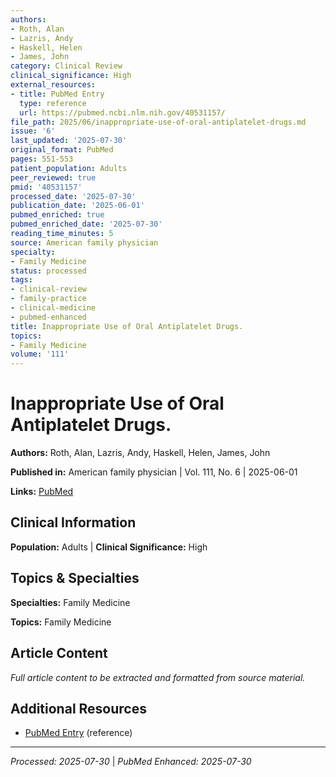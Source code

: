 ```yaml
---
authors:
- Roth, Alan
- Lazris, Andy
- Haskell, Helen
- James, John
category: Clinical Review
clinical_significance: High
external_resources:
- title: PubMed Entry
  type: reference
  url: https://pubmed.ncbi.nlm.nih.gov/40531157/
file_path: 2025/06/inappropriate-use-of-oral-antiplatelet-drugs.md
issue: '6'
last_updated: '2025-07-30'
original_format: PubMed
pages: 551-553
patient_population: Adults
peer_reviewed: true
pmid: '40531157'
processed_date: '2025-07-30'
publication_date: '2025-06-01'
pubmed_enriched: true
pubmed_enriched_date: '2025-07-30'
reading_time_minutes: 5
source: American family physician
specialty:
- Family Medicine
status: processed
tags:
- clinical-review
- family-practice
- clinical-medicine
- pubmed-enhanced
title: Inappropriate Use of Oral Antiplatelet Drugs.
topics:
- Family Medicine
volume: '111'
---
```


# Inappropriate Use of Oral Antiplatelet Drugs.

**Authors:** Roth, Alan, Lazris, Andy, Haskell, Helen, James, John

**Published in:** American family physician | Vol. 111, No. 6 | 2025-06-01

**Links:** [PubMed](https://pubmed.ncbi.nlm.nih.gov/40531157/)

## Clinical Information

**Population:** Adults | **Clinical Significance:** High

## Topics & Specialties

**Specialties:** Family Medicine

**Topics:** Family Medicine

## Article Content

*Full article content to be extracted and formatted from source material.*

## Additional Resources

- [PubMed Entry](https://pubmed.ncbi.nlm.nih.gov/40531157/) (reference)

---

*Processed: 2025-07-30* | *PubMed Enhanced: 2025-07-30*
